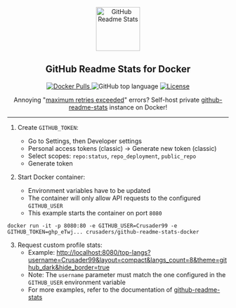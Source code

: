 <p align="center">
  <img width="100px" src="https://res.cloudinary.com/anuraghazra/image/upload/v1594908242/logo_ccswme.svg" align="center" alt="GitHub Readme Stats" />
  <h2 align="center">GitHub Readme Stats for Docker</h2>
  <p align="center">
    <a href="https://hub.docker.com/r/crusaders/github-readme-stats-docker">
      <img alt="Docker Pulls" src="https://img.shields.io/docker/pulls/crusaders/github-readme-stats-docker" />
    </a>
    <a>
      <img alt="GitHub top language" src="https://img.shields.io/github/languages/top/Crusader99/github-readme-stats-docker">
    </a>
    <a href="http://opensource.org/licenses/MIT">
      <img alt="License" src="https://img.shields.io/github/license/mdouchement/standardfile.svg" />
    </a>
  </p>
  <p align="center">Annoying "<a href="https://github.com/anuraghazra/github-readme-stats/issues/1471">maximum retries exceeded</a>" errors? Self-host private <a href="https://github.com/anuraghazra/github-readme-stats">github-readme-stats</a> instance on Docker!</p>
</p>

---

1. Create `GITHUB_TOKEN`:
   - Go to Settings, then Developer settings 
   - Personal access tokens (classic) -> Generate new token (classic)
   - Select scopes: `repo:status`, `repo_deployment`, `public_repo`
   - Generate token

2. Start Docker container:
   - Environment variables have to be updated
   - The container will only allow API requests to the configured `GITHUB_USER`
   - This example starts the container on port `8080`
```
docker run -it -p 8080:80 -e GITHUB_USER=Crusader99 -e GITHUB_TOKEN=ghp_eTwj... crusaders/github-readme-stats-docker
```

3. Request custom profile stats:
   - Example: [http://localhost:8080/top-langs?username=Crusader99&layout=compact&langs_count=8&theme=github_dark&hide_border=true](http://localhost:8080/top-langs?username=Crusader99&layout=compact&langs_count=8&theme=github_dark&hide_border=true)
   - Note: The `username` parameter must match the one configured in the `GITHUB_USER` environment variable
   - For more examples, refer to the documentation of [github-readme-stats](https://github-readme-stats.vercel.app/)
